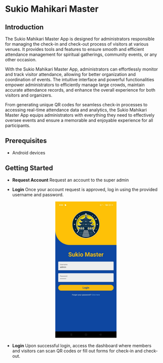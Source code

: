 # Sukio Mahikari Master

## Introduction

The Sukio Mahikari Master App is designed for administrators responsible for managing the check-in and check-out process of visitors at various venues. It provides tools and features to ensure smooth and efficient attendance management for spiritual gatherings, community events, or any other occasion.

With the Sukio Mahikari Master App, administrators can effortlessly monitor and track visitor attendance, allowing for better organization and coordination of events. The intuitive interface and powerful functionalities empower administrators to efficiently manage large crowds, maintain accurate attendance records, and enhance the overall experience for both visitors and organizers.

From generating unique QR codes for seamless check-in processes to accessing real-time attendance data and analytics, the Sukio Mahikari Master App equips administrators with everything they need to effectively oversee events and ensure a memorable and enjoyable experience for all participants.

## Prerequisites
- Android devices

## Getting Started
- **Request Account** Request an account to the super admin
- **Login** Once your account request is approved, log in using the provided username and password.

    <p align="center">
        <img src="images/login.jpeg" alt="Registration Screenshot" width="200">
    </p>

- **Login** Upon successful login, access the dashboard where members and visitors can scan QR codes or fill out forms for check-in and check-out.

